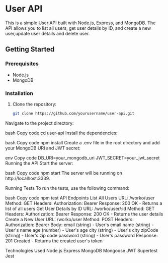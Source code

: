  # User API

This is a simple User API built with Node.js, Express, and MongoDB. The API allows you to list all users, get user details by ID, and create a new user,update user details and 
delete user.

## Getting Started

### Prerequisites

- Node.js
- MongoDB

### Installation

1. Clone the repository:

   ```bash
   git clone https://github.com/yourusername/user-api.git
Navigate to the project directory:

bash
Copy code
cd user-api
Install the dependencies:

bash
Copy code
npm install
Create a .env file in the root directory and add your MongoDB URI and JWT secret:

env
Copy code
DB_URI=your_mongodb_uri
JWT_SECRET=your_jwt_secret
Running the API
Start the server:

bash
Copy code
npm start
The server will be running on http://localhost:3339.

Running Tests
To run the tests, use the following command:

bash
Copy code
npm test
API Endpoints
List All Users
URL: /worko/user
Method: GET
Headers:
Authorization: Bearer <token>
Response:
200 OK - Returns a list of all users
Get User Details by ID
URL: /worko/user/:id
Method: GET
Headers:
Authorization: Bearer <token>
Response:
200 OK - Returns the user details
Create a New User
URL: /worko/user
Method: POST
Headers:
Authorization: Bearer <token>
Body:
email (string) - User's email
name (string) - User's name
age (number) - User's age
city (string) - User's city
zipCode (string) - User's zip code
password (string) - User's password
Response:
201 Created - Returns the created user's token

Technologies Used
Node.js
Express
MongoDB
Mongoose
JWT
Supertest
Jest
